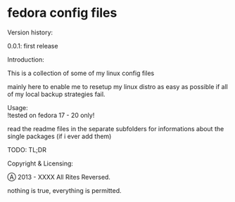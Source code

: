 
fedora config files    
===================                               


Version history:

  0.0.1: first release 

Introduction:
  
  This is a collection of some of my linux config files
  
  mainly here to enable me to resetup my linux distro as easy as possible if all of my local backup strategies fail.
  
Usage:  
  !tested on fedora 17 - 20 only!
  
  read the readme files in the separate subfolders for informations about the single packages (if i ever add them)
  

TODO: 
        TL;DR


Copyright & Licensing:

  Ⓐ 2013 - XXXX All Rites Reversed.
  
  nothing is true, everything is permitted.
